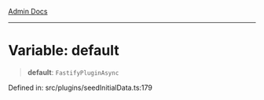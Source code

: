 [Admin Docs](/)

***

# Variable: default

> **default**: `FastifyPluginAsync`

Defined in: src/plugins/seedInitialData.ts:179
